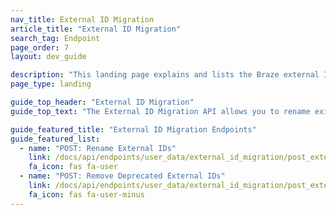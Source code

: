 ```yaml
---
nav_title: External ID Migration
article_title: "External ID Migration"
search_tag: Endpoint
page_order: 7
layout: dev_guide

description: "This landing page explains and lists the Braze external ID migration feature."
page_type: landing

guide_top_header: "External ID Migration"
guide_top_text: "The External ID Migration API allows you to rename existing external IDs (creating a new primary ID and deprecating the existing ID) and remove deprecated IDs post-migration. <br><br> We've architected this solution to allow multiple external IDs in order to support a migration period whereby older versions of your apps still in the wild that use the previous external ID naming schema don't break. We highly recommend removing deprecated external IDs when your old naming schema is no longer in use."

guide_featured_title: "External ID Migration Endpoints"
guide_featured_list:
  - name: "POST: Rename External IDs"
    link: /docs/api/endpoints/user_data/external_id_migration/post_external_ids_rename/
    fa_icon: fas fa-user
  - name: "POST: Remove Deprecated External IDs"
    link: /docs/api/endpoints/user_data/external_id_migration/post_external_ids_remove/
    fa_icon: fas fa-user-minus
---
```


